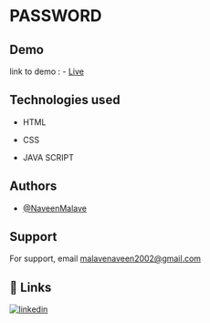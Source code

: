 # PASSWORD

## Demo

 link to demo : - [Live](https://naveenmalave.github.io/pass/)
## Technologies used

- HTML

- CSS
  
- JAVA SCRIPT

## Authors

- [@NaveenMalave](https://github.com/NaveenMalave)


## Support

For support, email malavenaveen2002@gmail.com



## 🔗 Links

[![linkedin](https://img.shields.io/badge/linkedin-0A66C2?style=for-the-badge&logo=linkedin&logoColor=white)](https://www.linkedin.com/in/navanishwara-rao-malave-4ab6ba247)




